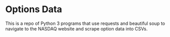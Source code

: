 # Options Data

This is a repo of Python 3 programs that use requests and beautiful soup to navigate to the NASDAQ website and scrape option data into CSVs.
